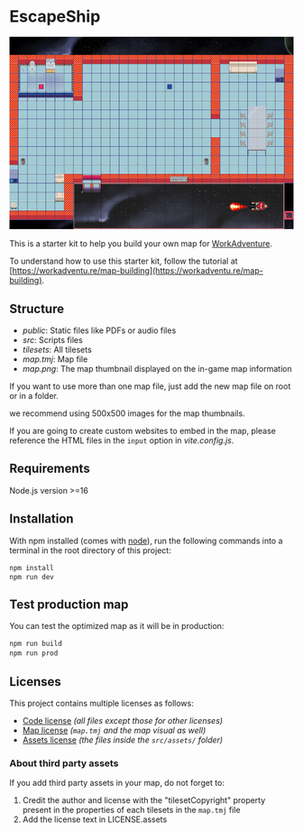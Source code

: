 # EscapeShip

![map](./map.png)

This is a starter kit to help you build your own map for [WorkAdventure](https://workadventu.re).

To understand how to use this starter kit, follow the tutorial at [https://workadventu.re/map-building](https://workadventu.re/map-building).

## Structure
* *public*: Static files like PDFs or audio files
* *src*: Scripts files
* *tilesets*: All tilesets
* *map.tmj*: Map file
* *map.png*: The map thumbnail displayed on the in-game map information

If you want to use more than one map file, just add the new map file on root or in a folder.

we recommend using 500x500 images for the map thumbnails.

If you are going to create custom websites to embed in the map, please reference the HTML files in the `input` option in *vite.config.js*.

## Requirements

Node.js version >=16

## Installation

With npm installed (comes with [node](https://nodejs.org/en/)), run the following commands into a terminal in the root directory of this project:

```shell
npm install
npm run dev
```

## Test production map

You can test the optimized map as it will be in production:
```sh
npm run build
npm run prod
```

## Licenses

This project contains multiple licenses as follows:

* [Code license](./LICENSE.code) *(all files except those for other licenses)*
* [Map license](./LICENSE.map) *(`map.tmj` and the map visual as well)*
* [Assets license](./LICENSE.assets) *(the files inside the `src/assets/` folder)*

### About third party assets

If you add third party assets in your map, do not forget to:
1. Credit the author and license with the "tilesetCopyright" property present in the properties of each tilesets in the `map.tmj` file
2. Add the license text in LICENSE.assets
